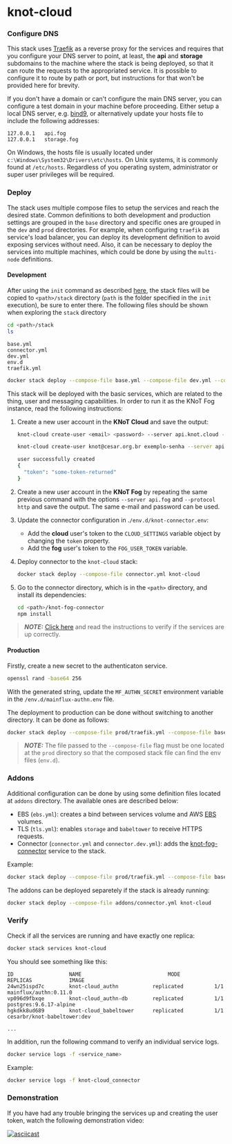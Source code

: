 # knot-cloud

### Configure DNS

This stack uses [Traefik](https://traefik.io) as a reverse proxy for the services and requires that you configure your DNS server to point, at least, the **api** and **storage** subdomains to the machine where the stack is being deployed, so that it can route the requests to the appropriated service. It is possible to configure it to route by path or port, but instructions for that won't be provided here for brevity.

If you don't have a domain or can't configure the main DNS server, you can configure a test domain in your machine before proceeding. Either setup a local DNS server, e.g. [bind9](https://wiki.debian.org/Bind9), or alternatively update your hosts file to include the following addresses:

```
127.0.0.1   api.fog
127.0.0.1   storage.fog
```

On Windows, the hosts file is usually located under `c:\Windows\System32\Drivers\etc\hosts`. On Unix systems, it is commonly found at `/etc/hosts`. Regardless of you operating system, administrator or super user privileges will be required.

### Deploy

The stack uses multiple compose files to setup the services and reach the desired state. Common definitions to both development and production settings are grouped in the `base` directory and specific ones are grouped in the `dev` and `prod` directories. For example, when configuring `traefik` as service's load balancer, you can deploy its development definition to avoid exposing services without need. Also, it can be necessary to deploy the services into multiple machines, which could be done by using the `multi-node` definitions.

#### Development

After using the `init` command as described [here](../../README.md#Development), the stack files will be copied to `<path>/stack` directory (`path` is the folder specified in the `init` execution), be sure to enter there. The following files should be shown when exploring the `stack` directory

```bash
cd <path>/stack
ls
```

```text
base.yml
connector.yml
dev.yml
env.d
traefik.yml
```

```bash
docker stack deploy --compose-file base.yml --compose-file dev.yml --compose-file traefik.yml knot-cloud
```

This stack will be deployed with the basic services, which are related to the thing, user and messaging capabilities. In order to run it as the KNoT Fog instance, read the following instructions:

1. Create a new user account in the **KNoT Cloud** and save the output:

   ```bash
   knot-cloud create-user <email> <password> --server api.knot.cloud --protocol https
   ```

   ```bash
   knot-cloud create-user knot@cesar.org.br exemplo-senha --server api.knot.cloud --protocol https

   user successfully created
   {
     "token": "some-token-returned"
   }
   ```

1. Create a new user account in the **KNoT Fog** by repeating the same previous command with the options `--server api.fog` and `--protocol http` and save the output. The same e-mail and password can be used.

1. Update the connector configuration in .`/env.d/knot-connector.env`:

   - Add the **cloud** user's token to the `CLOUD_SETTINGS` variable object by changing the `token` property.
   - Add the **fog** user's token to the `FOG_USER_TOKEN` variable.

1. Deploy connector to the `knot-cloud` stack:

   ```bash
   docker stack deploy --compose-file connector.yml knot-cloud
   ```

1. Go to the connector directory, which is in the `<path>` directory, and install its dependencies:

   ```bash
   cd <path>/knot-fog-connector
   npm install
   ```

> **_NOTE:_** [Click here](#verify) and read the instructions to verify if the services are up correctly.

#### Production

Firstly, create a new secret to the authenticaton service.

```bash
openssl rand -base64 256
```

With the generated string, update the `MF_AUTHN_SECRET` environment variable in the `/env.d/mainflux-authn.env` file.

The deployment to production can be done without switching to another directory. It can be done as follows:

```bash
docker stack deploy --compose-file prod/traefik.yml --compose-file base/base.yml knot-cloud
```

> **_NOTE:_** The file passed to the `--compose-file` flag must be one located at the `prod` directory so that the composed stack file can find the env files (`env.d`).

### Addons

Additional configuration can be done by using some definition files located at `addons` directory. The available ones are described below:

- EBS (`ebs.yml`): creates a bind between services volume and AWS [EBS](https://aws.amazon.com/pt/ebs/) volumes.
- TLS (`tls.yml`): enables `storage` and `babeltower` to receive HTTPS requests.
- Connector (`connector.yml` and `connector.dev.yml`): adds the [knot-fog-connector](https://github.com/CESARBR/knot-fog-connector) service to the stack.

Example:

```bash
docker stack deploy --compose-file prod/traefik.yml --compose-file base/base.yml --compose-file addons/connector.yml knot-cloud
```

The addons can be deployed separetely if the stack is already running:

```bash
docker stack deploy --compose-file addons/connector.yml knot-cloud
```

### Verify

Check if all the services are running and have exactly one replica:

```bash
docker stack services knot-cloud
```

You should see something like this:

```text
ID                  NAME                            MODE                REPLICAS            IMAGE
24wn25ispd7c        knot-cloud_authn           replicated          1/1                 mainflux/authn:0.11.0
vp096d9fbxqe        knot-cloud_authn-db        replicated          1/1                 postgres:9.6.17-alpine
hgkdkk8ud689        knot-cloud_babeltower      replicated          1/1                 cesarbr/knot-babeltower:dev

...
```

In addition, run the following command to verify an individual service logs.

```bash
docker service logs -f <service_name>
```

Example:

```bash
docker service logs -f knot-cloud_connector
```

### Demonstration

If you have had any trouble bringing the services up and creating the user token, watch the following demonstration video:

[![asciicast](https://asciinema.org/a/rRFW94ntKJ9J36IRRWKk0Bcs5.svg)](https://asciinema.org/a/rRFW94ntKJ9J36IRRWKk0Bcs5)
